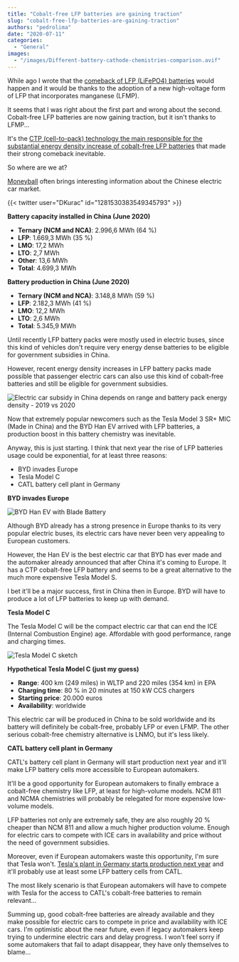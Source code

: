 ```yaml
---
title: "Cobalt-free LFP batteries are gaining traction"
slug: "cobalt-free-lfp-batteries-are-gaining-traction"
authors: "pedrolima"
date: "2020-07-11"
categories:
  - "General"
images:
  - "/images/Different-battery-cathode-chemistries-comparison.avif"
---
```


While ago I wrote that the [comeback of LFP (LiFePO4) batteries](/2019/08/16/the-comeback-of-lfp-batteries/) would happen and it would be thanks to the adoption of a new high-voltage form of LFP that incorporates manganese (LFMP).

It seems that I was right about the first part and wrong about the second. Cobalt-free LFP batteries are now gaining traction, but it isn't thanks to LFMP...

It's the [CTP (cell-to-pack) technology the main responsible for the substantial energy density increase of cobalt-free LFP batteries](/2020/04/12/simple-solution-for-safer-cheaper-more-energy-dense-batteries/) that made their strong comeback inevitable.

So where are we at?

[Moneyball](https://twitter.com/DKurac) often brings interesting information about the Chinese electric car market.

{{< twitter user="DKurac" id="1281530383549345793" >}}

**Battery capacity installed in China (June 2020)**

- **Ternary (NCM and NCA)**: 2.996,6 MWh (64 %)
- **LFP**: 1.669,3 MWh (35 %)
- **LMO**: 17,2 MWh
- **LTO**: 2,7 MWh
- **Other**: 13,6 MWh
- **Total**: 4.699,3 MWh

**Battery production in China (June 2020)**

- **Ternary (NCM and NCA)**: 3.148,8 MWh (59 %)
- **LFP**: 2.182,3 MWh (41 %)
- **LMO**: 12,2 MWh
- **LTO**: 2,6 MWh
- **Total**: 5.345,9 MWh

Until recently LFP battery packs were mostly used in electric buses, since this kind of vehicles don't require very energy dense batteries to be eligible for government subsidies in China.

However, recent energy density increases in LFP battery packs made possible that passenger electric cars can also use this kind of cobalt-free batteries and still be eligible for government subsidies.

![Electric car subsidy in China depends on range and battery pack energy density - 2019 vs 2020](images/Electric-car-subsidy-in-China-depends-on-range-and-battery-pack-energy-density-2019-vs-2020.avif)

Now that extremely popular newcomers such as the Tesla Model 3 SR+ MIC (Made in China) and the BYD Han EV arrived with LFP batteries, a production boost in this battery chemistry was inevitable.

Anyway, this is just starting. I think that next year the rise of LFP batteries usage could be exponential, for at least three reasons:

- BYD invades Europe
- Tesla Model C
- CATL battery cell plant in Germany

**BYD invades Europe**

![BYD Han EV with Blade Battery](images/BYD-Han-EV-with-Blade-Battery.avif)

Although BYD already has a strong presence in Europe thanks to its very popular electric buses, its electric cars have never been very appealing to European customers.

However, the Han EV is the best electric car that BYD has ever made and the automaker already announced that after China it's coming to Europe. It has a CTP cobalt-free LFP battery and seems to be a great alternative to the much more expensive Tesla Model S.

I bet it'll be a major success, first in China then in Europe. BYD will have to produce a lot of LFP batteries to keep up with demand.

**Tesla Model C**

The Tesla Model C will be the compact electric car that can end the ICE (Internal Combustion Engine) age. Affordable with good performance, range and charging times.

![Tesla Model C sketch](images/Tesla-Model-C-sketch.avif)

**Hypothetical Tesla Model C (just my guess)**

- **Range**: 400 km (249 miles) in WLTP and 220 miles (354 km) in EPA
- **Charging time**: 80 % in 20 minutes at 150 kW CCS chargers
- **Starting price**: 20.000 euros
- **Availability**: worldwide

This electric car will be produced in China to be sold worldwide and its battery will definitely be cobalt-free, probably LFP or even LFMP. The other serious cobalt-free chemistry alternative is LNMO, but it's less likely.

**CATL battery cell plant in Germany**

CATL's battery cell plant in Germany will start production next year and it'll make LFP battery cells more accessible to European automakers.

It'll be a good opportunity for European automakers to finally embrace a cobalt-free chemistry like LFP, at least for high-volume models. NCM 811 and NCMA chemistries will probably be relegated for more expensive low-volume models.

LFP batteries not only are extremely safe, they are also roughly 20 % cheaper than NCM 811 and allow a much higher production volume. Enough for electric cars to compete with ICE cars in availability and price without the need of government subsidies.

Moreover, even if European automakers waste this opportunity, I'm sure that Tesla won't. [Tesla's plant in Germany starts production next year](https://www.tesla.com/gigafactory-berlin) and it'll probably use at least some LFP battery cells from CATL.

The most likely scenario is that European automakers will have to compete with Tesla for the access to CATL's cobalt-free batteries to remain relevant...

Summing up, good cobalt-free batteries are already available and they make possible for electric cars to compete in price and availability with ICE cars. I'm optimistic about the near future, even if legacy automakers keep trying to undermine electric cars and delay progress. I won't feel sorry if some automakers that fail to adapt disappear, they have only themselves to blame...

